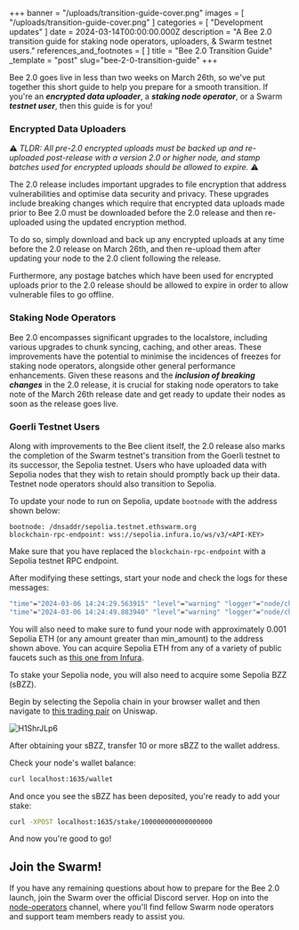

+++
banner = "/uploads/transition-guide-cover.png"
images = [ "/uploads/transition-guide-cover.png" ]
categories = [ "Development updates" ]
date = 2024-03-14T00:00:00.000Z
description = "A Bee 2.0 transition guide for staking node operators, uploaders, & Swarm testnet users."
references_and_footnotes = [ ]
title = "Bee 2.0 Transition Guide"
_template = "post"
slug="bee-2-0-transition-guide"
+++

Bee 2.0 goes live in less than two weeks on March 26th, so we've put together this short guide to help you prepare for a smooth transition. If you're an ***encrypted data uploader***, a ***staking node operator***, or a Swarm ***testnet user***, then this guide is for you!


### Encrypted Data Uploaders 

⚠️
*TLDR: All pre-2.0 encrypted uploads must be backed up and re-uploaded post-release with a version 2.0 or higher node, and stamp batches used for encrypted uploads should be allowed to expire.*
⚠️

The 2.0 release includes important upgrades to file encryption that address vulnerabilities and optimise data security and privacy. These upgrades include breaking changes which require that encrypted data uploads made prior to Bee 2.0 must be downloaded before the 2.0 release and then re-uploaded using the updated encryption method. 

To do so, simply download and back up any encrypted uploads at any time before the 2.0 release on March 26th, and then re-upload them after updating your node to the 2.0 client following the release.

Furthermore, any postage batches which have been used for encrypted uploads prior to the 2.0 release should be allowed to expire in order to allow vulnerable files to go offline.

### Staking Node Operators

Bee 2.0 encompasses significant upgrades to the localstore, including various upgrades to chunk syncing, caching, and other areas. These improvements have the potential to minimise the incidences of freezes for staking node operators, alongside other general performance enhancements. Given these reasons and the ***inclusion of breaking changes*** in the 2.0 release, it is crucial for staking node operators to take note of the March 26th release date and get ready to update their nodes as soon as the release goes live. 


### Goerli Testnet Users

Along with improvements to the Bee client itself, the 2.0 release also marks the completion of the Swarm testnet's transition from the Goerli testnet to its successor, the Sepolia testnet. Users who have uploaded data with Sepolia nodes that they wish to retain should promptly back up their data. Testnet node operators should also transition to Sepolia. 

To update your node to run on Sepolia, update `bootnode` with the address shown below:

```
bootnode: /dnsaddr/sepolia.testnet.ethswarm.org
blockchain-rpc-endpoint: wss://sepolia.infura.io/ws/v3/<API-KEY>
```

Make sure that you have replaced the `blockchain-rpc-endpoint` with a Sepolia testnet RPC endpoint. 

After modifying these settings, start your node and check the logs for these messages:

```bash
"time"="2024-03-06 14:24:29.563915" "level"="warning" "logger"="node/chequebook" "msg"="learn how to fund your node by visiting our docs at https://docs.ethswarm.org/docs/installation/fund-your-node"
"time"="2024-03-06 14:24:49.883940" "level"="warning" "logger"="node/chequebook" "msg"="cannot continue until there is at least min ETH (for Gas) available on address" "min_amount"="0.0003044902892" "address"="0x0E429c1F38901275b2A5143b67F44fCE338fA072"
```

You will also need to make sure to fund your node with approximately 0.001 Sepolia ETH (or any amount greater than min_amount) to the address shown above. You can acquire Sepolia ETH from any of a variety of public faucets such as [this one from Infura](https://www.infura.io/faucet/sepolia).

To stake your Sepolia node, you will also need to acquire some Sepolia BZZ (sBZZ).

Begin by selecting the Sepolia chain in your browser wallet and then navigate to [this trading pair](https://app.uniswap.org/swap?outputCurrency=0x543dDb01Ba47acB11de34891cD86B675F04840db&inputCurrency=ETH&chain=sepolia) on Uniswap. 

![H1ShrJLp6](https://hackmd.io/_uploads/B1rOgJTTa.png)

After obtaining your sBZZ, transfer 10 or more sBZZ to the wallet address.

Check your node's wallet balance:

```bash
curl localhost:1635/wallet
```

And once you see the sBZZ has been deposited, you're ready to add your stake:

```bash
curl -XPOST localhost:1635/stake/100000000000000000
```

And now you're good to go!



## Join the Swarm!

If you have any remaining questions about how to prepare for the Bee 2.0 launch, join the Swarm over the official Discord server. Hop on into the [node-operators](https://discord.com/channels/799027393297514537/811553590170353685) channel, where you'll find fellow Swarm node operators and support team members ready to assist you. 